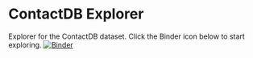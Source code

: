 # ContactDB Explorer
Explorer for the ContactDB dataset. Click the Binder icon below to start exploring.
[![Binder](https://mybinder.org/badge_logo.svg)](https://mybinder.org/v2/gh/samarth-robo/contactdb_explorer/master)
